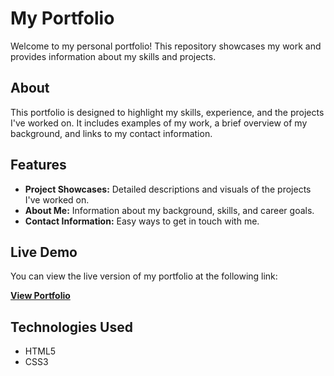 # My Portfolio

Welcome to my personal portfolio! This repository showcases my work and provides information about my skills and projects.

## About

This portfolio is designed to highlight my skills, experience, and the projects I've worked on. It includes examples of my work, a brief overview of my background, and links to my contact information.

## Features

- **Project Showcases:** Detailed descriptions and visuals of the projects I've worked on.
- **About Me:** Information about my background, skills, and career goals.
- **Contact Information:** Easy ways to get in touch with me.

## Live Demo

You can view the live version of my portfolio at the following link:

[**View Portfolio**](http://your-portfolio-link.com)

## Technologies Used

- HTML5
- CSS3



